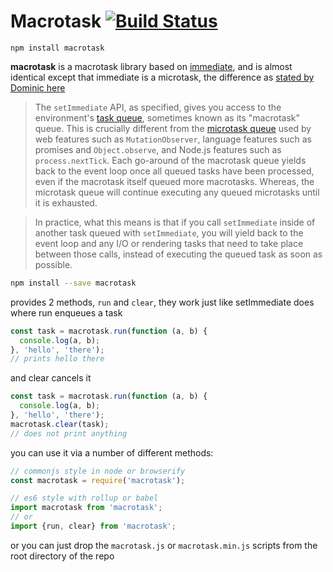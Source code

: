 # Macrotask [![Build Status](https://travis-ci.org/calvinmetcalf/macrotask.svg)](https://travis-ci.org/calvinmetcalf/macrotask)

`npm install macrotask`

**macrotask** is a macrotask library based on [immediate][], and is almost identical except that immediate is a microtask, the difference as [stated by Dominic here][ref]

> The `setImmediate` API, as specified, gives you access to the environment's [task queue][], sometimes known as its "macrotask" queue. This is crucially different from the [microtask queue][] used by web features such as `MutationObserver`, language features such as promises and `Object.observe`, and Node.js features such as `process.nextTick`. Each go-around of the macrotask queue yields back to the event loop once all queued tasks have been processed, even if the macrotask itself queued more macrotasks. Whereas, the microtask queue will continue executing any queued microtasks until it is exhausted.

> In practice, what this means is that if you call `setImmediate` inside of another task queued with `setImmediate`, you will yield back to the event loop and any I/O or rendering tasks that need to take place between those calls, instead of executing the queued task as soon as possible.

```bash
npm install --save macrotask
```

provides 2 methods, `run` and `clear`, they work just like setImmediate does where run enqueues a task

```js
const task = macrotask.run(function (a, b) {
  console.log(a, b);
}, 'hello', 'there');
// prints hello there
```

and clear cancels it


```js
const task = macrotask.run(function (a, b) {
  console.log(a, b);
}, 'hello', 'there');
macrotask.clear(task);
// does not print anything
```

you can use it via a number of different methods:

```js
// commonjs style in node or browserify
const macrotask = require('macrotask');

// es6 style with rollup or babel
import macrotask from 'macrotask';
// or
import {run, clear} from 'macrotask';
```

or you can just drop the `macrotask.js` or `macrotask.min.js` scripts from the root directory of the repo

[immediate]: https://github.com/calvinmetcalf/immediate
[ref]: https://github.com/YuzuJS/setImmediate#macrotasks-and-microtasks
[task queue]: http://www.whatwg.org/specs/web-apps/current-work/multipage/webappapis.html#task-queue
[microtask queue]: http://www.whatwg.org/specs/web-apps/current-work/multipage/webappapis.html#perform-a-microtask-checkpoint
